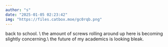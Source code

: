 ```yaml
---
author: "s"
date: "2025-01-05 02:23:42"
img: "https://files.catbox.moe/gc0rqb.png"
---
```


back to school. \\
the amount of screws rolling around up here is becoming slightly concerning.\\
the future of my academics is looking bleak.
